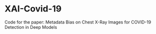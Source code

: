 # XAI-Covid-19
Code for the paper: Metadata Bias on Chest X-Ray Images for COVID-19 Detection in Deep Models
